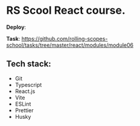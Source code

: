 # RS Scool React course.

**Deploy**: 

**Task**: https://github.com/rolling-scopes-school/tasks/tree/master/react/modules/module06

## Tech stack:

- Git
- Typescript
- React.js
- Vite
- ESLint
- Prettier
- Husky
